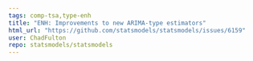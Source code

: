 ```yaml
---
tags: comp-tsa,type-enh
title: "ENH: Improvements to new ARIMA-type estimators"
html_url: "https://github.com/statsmodels/statsmodels/issues/6159"
user: ChadFulton
repo: statsmodels/statsmodels
---
```


